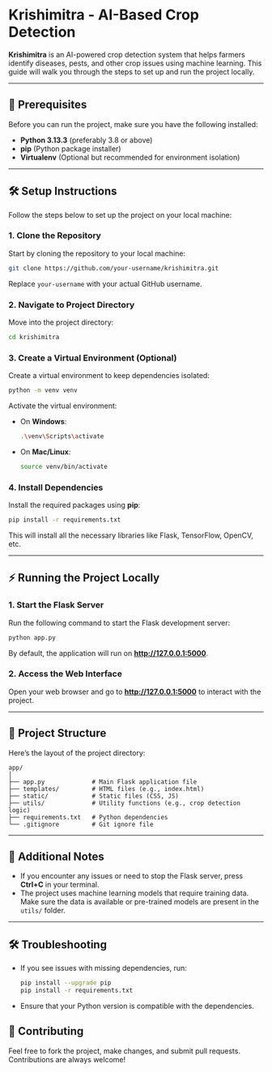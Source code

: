 
# Krishimitra - AI-Based Crop Detection

**Krishimitra** is an AI-powered crop detection system that helps farmers identify diseases, pests, and other crop issues using machine learning. This guide will walk you through the steps to set up and run the project locally.

---

## 🚀 Prerequisites

Before you can run the project, make sure you have the following installed:

- **Python 3.13.3** (preferably 3.8 or above)
- **pip** (Python package installer)
- **Virtualenv** (Optional but recommended for environment isolation)

---

## 🛠️ Setup Instructions

Follow the steps below to set up the project on your local machine:

### 1. Clone the Repository

Start by cloning the repository to your local machine:

```bash
git clone https://github.com/your-username/krishimitra.git
```

Replace `your-username` with your actual GitHub username.

### 2. Navigate to Project Directory

Move into the project directory:

```bash
cd krishimitra
```

### 3. Create a Virtual Environment (Optional)

Create a virtual environment to keep dependencies isolated:

```bash
python -m venv venv
```

Activate the virtual environment:

- On **Windows**:
  ```bash
  .\venv\Scripts\activate
  ```

- On **Mac/Linux**:
  ```bash
  source venv/bin/activate
  ```

### 4. Install Dependencies

Install the required packages using **pip**:

```bash
pip install -r requirements.txt
```

This will install all the necessary libraries like Flask, TensorFlow, OpenCV, etc.

---

## ⚡ Running the Project Locally

### 1. Start the Flask Server

Run the following command to start the Flask development server:

```bash
python app.py
```

By default, the application will run on **http://127.0.0.1:5000**.

### 2. Access the Web Interface

Open your web browser and go to **http://127.0.0.1:5000** to interact with the project.

---

## 📝 Project Structure

Here’s the layout of the project directory:

```
app/
│
├── app.py             # Main Flask application file
├── templates/         # HTML files (e.g., index.html)
├── static/            # Static files (CSS, JS)
├── utils/             # Utility functions (e.g., crop detection logic)
├── requirements.txt   # Python dependencies
└── .gitignore         # Git ignore file
```

---

## 📌 Additional Notes

- If you encounter any issues or need to stop the Flask server, press **Ctrl+C** in your terminal.
- The project uses machine learning models that require training data. Make sure the data is available or pre-trained models are present in the `utils/` folder.

---

## 🛠️ Troubleshooting

- If you see issues with missing dependencies, run:
  ```bash
  pip install --upgrade pip
  pip install -r requirements.txt
  ```

- Ensure that your Python version is compatible with the dependencies.



## 📢 Contributing

Feel free to fork the project, make changes, and submit pull requests. Contributions are always welcome!
